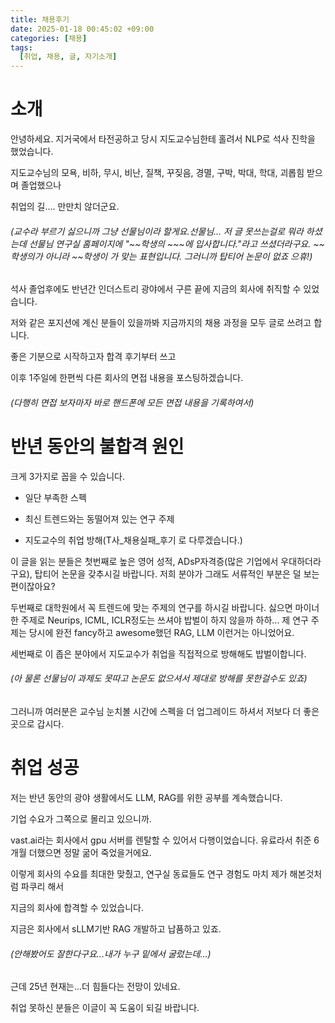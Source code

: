 ```yaml
---
title: 채용후기
date: 2025-01-18 00:45:02 +09:00
categories: [채용]
tags:
  [취업, 채용, 글, 자기소개]
---
```


# 소개

안녕하세요. 지거국에서 타전공하고 당시 지도교수님한테 홀려서 NLP로 석사 진학을 했었습니다.

지도교수님의 모욕, 비하, 무시, 비난, 질책, 꾸짖음, 경멸, 구박, 박대, 학대, 괴롭힘 받으며 졸업했으나

취업의 길.... 만만치 않더군요.

###### (교수라 부르기 싫으니까 그냥 선물님이라 할게요.선물님... 저 글 못쓰는걸로 뭐라 하셨는데 선물님 연구실 홈페이지에 "~~학생의 ~~~에 입사합니다."라고 쓰셨더라구요. ~~학생의가 아니라 ~~학생이 가 맞는 표현입니다. 그러니까 탑티어 논문이 없죠 으휴!)

석사 졸업후에도 반년간 인더스트리 광야에서 구른 끝에 지금의 회사에 취직할 수 있었습니다.

저와 같은 포지션에 계신 분들이 있을까봐 지금까지의 채용 과정을 모두 글로 쓰려고 합니다.

좋은 기분으로 시작하고자 합격 후기부터 쓰고

이후 1주일에 한편씩 다른 회사의 면접 내용을 포스팅하겠습니다.

###### (다행히 면접 보자마자 바로 핸드폰에 모든 면접 내용을 기록하여서)

# 반년 동안의 불합격 원인

크게 3가지로 꼽을 수 있습니다.

- 일단 부족한 스펙

- 최신 트렌드와는 동떨어져 있는 연구 주제

- 지도교수의 취업 방해(T사_채용실패_후기 로 다루겠습니다.)

이 글을 읽는 분들은 첫번째로 높은 영어 성적, ADsP자격증(많은 기업에서 우대하더라구요), 탑티어 논문을 갖추시길 바랍니다. 저희 분야가 그래도 서류적인 부분은 덜 보는 편이잖아요?

두번째로 대학원에서 꼭 트렌드에 맞는 주제의 연구를 하시길 바랍니다. 싫으면 마이너한 주제로 Neurips, ICML, ICLR정도는 쓰셔야 밥벌이 하지 않을까 하하... 
제 연구 주제는 당시에 완전 fancy하고 awesome했던 RAG, LLM 이런거는 아니었어요. 

세번째로 이 좁은 분야에서 지도교수가 취업을 직접적으로 방해해도 밥벌이합니다.
###### (아 물론 선물님이 과제도 못따고 논문도 없으셔서 제대로 방해를 못한걸수도 있죠)
그러니까 여러분은 교수님 눈치볼 시간에 스펙을 더 업그레이드 하셔서 저보다 더 좋은 곳으로 갑시다.


# 취업 성공

저는 반년 동안의 광야 생활에서도 LLM, RAG를 위한 공부를 계속했습니다.

기업 수요가 그쪽으로 몰리고 있으니까.

vast.ai라는 회사에서 gpu 서버를 렌탈할 수 있어서 다행이었습니다.
유료라서 취준 6개월 더했으면 정말 굶어 죽었을거에요.

이렇게 회사의 수요를 최대한 맞췄고, 연구실 동료들도 연구 경험도 마치 제가 해본것처럼 파쿠리 해서 

지금의 회사에 합격할 수 있었습니다.

지금은 회사에서 sLLM기반 RAG 개발하고 납품하고 있죠.

###### (안해봤어도 잘한다구요...내가 누구 밑에서 굴렀는데...)

근데 25년 현재는...더 힘들다는 전망이 있네요.

취업 못하신 분들은 이글이 꼭 도움이 되길 바랍니다.

